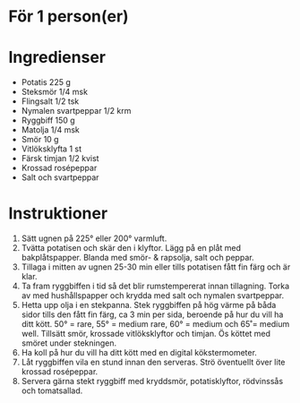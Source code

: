 # För 1 person(er)
# Ingredienser
- Potatis 225 g
- Steksmör 1/4 msk
- Flingsalt 1/2 tsk
- Nymalen svartpeppar 1/2 krm
- Ryggbiff 150 g
- Matolja 1/4 msk
- Smör 10 g
- Vitlöksklyfta 1 st
- Färsk timjan 1/2 kvist
- Krossad rosépeppar
- Salt och svartpeppar
# Instruktioner
1. Sätt ugnen på 225° eller 200° varmluft.
2. Tvätta potatisen och skär den i klyftor. Lägg på en plåt med bakplåtspapper. Blanda med smör- & rapsolja, salt och peppar.
3. Tillaga i mitten av ugnen 25-30 min eller tills potatisen fått fin färg och är klar.
4. Ta fram ryggbiffen i tid så det blir rumstempererat innan tillagning. Torka av med hushållspapper och krydda med salt och nymalen svartpeppar.
5. Hetta upp olja i en stekpanna. Stek ryggbiffen på hög värme på båda sidor tills den fått fin färg, ca 3 min per sida, beroende på hur du vill ha ditt kött. 50° = rare, 55° = medium rare, 60° = medium och 65˚= medium well. Tillsätt smör, krossade vitlöksklyftor och timjan. Ös köttet med smöret under stekningen.
6. Ha koll på hur du vill ha ditt kött med en digital kökstermometer.
7. Låt ryggbiffen vila en stund innan den serveras. Strö öventuellt över lite krossad rosépeppar.
8. Servera gärna stekt ryggbiff med kryddsmör, potatisklyftor, rödvinssås och tomatsallad.